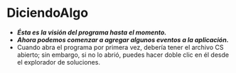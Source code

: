 # DiciendoAlgo

- **_Ésta es la visión del programa hasta el momento._**
- **_Ahora podemos comenzar a agregar algunos eventos a la aplicación._**
- Cuando abra el programa por primera vez, debería tener el archivo CS abierto; sin embargo, si no lo abrió, puedes hacer doble clic en él desde el explorador de soluciones.
